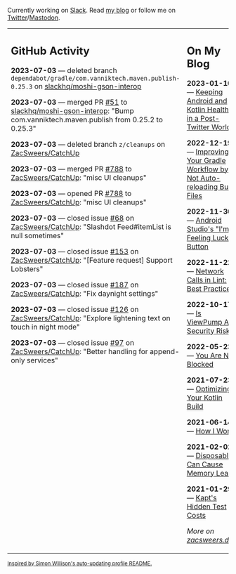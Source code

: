 Currently working on [Slack](https://slack.com/). Read [my blog](https://zacsweers.dev/) or follow me on [Twitter](https://twitter.com/ZacSweers)/[Mastodon](https://hachyderm.io/@ZacSweers).

<table><tr><td valign="top" width="60%">

## GitHub Activity
<!-- githubActivity starts -->
**2023-07-03** — deleted branch `dependabot/gradle/com.vanniktech.maven.publish-0.25.3` on [slackhq/moshi-gson-interop](https://github.com/slackhq/moshi-gson-interop)

**2023-07-03** — merged PR [#51](https://github.com/slackhq/moshi-gson-interop/pull/51) to [slackhq/moshi-gson-interop](https://github.com/slackhq/moshi-gson-interop): "Bump com.vanniktech.maven.publish from 0.25.2 to 0.25.3"

**2023-07-03** — deleted branch `z/cleanups` on [ZacSweers/CatchUp](https://github.com/ZacSweers/CatchUp)

**2023-07-03** — merged PR [#788](https://github.com/ZacSweers/CatchUp/pull/788) to [ZacSweers/CatchUp](https://github.com/ZacSweers/CatchUp): "misc UI cleanups"

**2023-07-03** — opened PR [#788](https://github.com/ZacSweers/CatchUp/pull/788) to [ZacSweers/CatchUp](https://github.com/ZacSweers/CatchUp): "misc UI cleanups"

**2023-07-03** — closed issue [#68](https://github.com/ZacSweers/CatchUp/issues/68) on [ZacSweers/CatchUp](https://github.com/ZacSweers/CatchUp): "Slashdot Feed#itemList is null sometimes"

**2023-07-03** — closed issue [#153](https://github.com/ZacSweers/CatchUp/issues/153) on [ZacSweers/CatchUp](https://github.com/ZacSweers/CatchUp): "[Feature request] Support Lobsters"

**2023-07-03** — closed issue [#187](https://github.com/ZacSweers/CatchUp/issues/187) on [ZacSweers/CatchUp](https://github.com/ZacSweers/CatchUp): "Fix daynight settings"

**2023-07-03** — closed issue [#126](https://github.com/ZacSweers/CatchUp/issues/126) on [ZacSweers/CatchUp](https://github.com/ZacSweers/CatchUp): "Explore lightening text on touch in night mode"

**2023-07-03** — closed issue [#97](https://github.com/ZacSweers/CatchUp/issues/97) on [ZacSweers/CatchUp](https://github.com/ZacSweers/CatchUp): "Better handling for append-only services"
<!-- githubActivity ends -->
</td><td valign="top" width="40%">

## On My Blog
<!-- blog starts -->
**2023-01-10** — [Keeping Android and Kotlin Healthy in a Post-Twitter World](https://www.zacsweers.dev/keeping-android-healthy/)

**2022-12-19** — [Improving Your Gradle Workflow by Not Auto-reloading Build Files](https://www.zacsweers.dev/improving-your-workflow-by-not-auto-reloading-build-files/)

**2022-11-30** — [Android Studio's "I'm Feeling Lucky" Button](https://www.zacsweers.dev/android-studios-im-feeling-lucky-button/)

**2022-11-22** — [Network Calls in Lint: Best Practices](https://www.zacsweers.dev/network-calls-in-lint-best-practices/)

**2022-10-17** — [Is ViewPump A Security Risk?](https://www.zacsweers.dev/is-viewpump-a-security-risk/)

**2022-05-23** — [You Are Not Blocked](https://www.zacsweers.dev/you-are-not-blocked/)

**2021-07-23** — [Optimizing Your Kotlin Build](https://www.zacsweers.dev/optimizing-your-kotlin-build/)

**2021-06-14** — [How I Work](https://www.zacsweers.dev/how-i-work/)

**2021-02-02** — [Disposables Can Cause Memory Leaks](https://www.zacsweers.dev/disposables-can-cause-memory-leaks/)

**2021-01-29** — [Kapt's Hidden Test Costs](https://www.zacsweers.dev/kapts-hidden-test-costs/)
<!-- blog ends -->
_More on [zacsweers.dev](https://zacsweers.dev/)_
</td></tr></table>

<sub><a href="https://simonwillison.net/2020/Jul/10/self-updating-profile-readme/">Inspired by Simon Willison's auto-updating profile README.</a></sub>